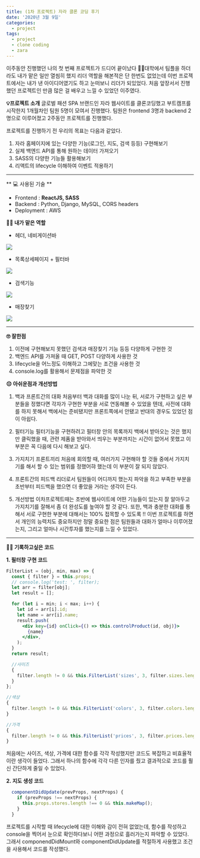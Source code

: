 ```yaml
---
title: (1차 프로젝트) 자라 클론 코딩 후기
date: '2020년 3월 9일'
categories:
  - project
tags:
  - project
  - clone coding
  - zara
---
```


이주동안 진행했던 나의 첫 번째 프로젝트가 드디어 끝이났다 🥳🥳대학에서 팀플을 하더라도 내가 맡은 일만 열씸히 했지 리더 역할을 해본적은 단 한번도 없었는데 이번 프로젝트에서는 내가 낸 아이디어였기도 하고 눈떠보니 리더가 되있었다. 처음 앞장서서 진행했던 프로젝트인 만큼 많은 걸 배우고 느낄 수 있었던 이주였다.

**💡프로젝트 소개**
글로벌 패션 SPA 브랜드인 자라 웹사이트를 클론코딩했고 부트캠프를 시작한지 1개월차인 팀원 5명이 모여서 진행했다. 팀원은 frontend 3명과 backend 2명으로 이루어졌고 2주동안 프로젝트를 진행했다.

프로젝트를 진행하기 전 우리의 목표는 다음과 같았다.

1. 자라 홈페이지에 있는 다양한 기능(로그인, 지도, 검색 등등) 구현해보기
2. 실제 백엔드 API를 통해 원하는 데이터 가져오기
3. SASS의 다양한 기능들 활용해보기
4. 리액트의 lifecycle 이해하여 이벤트 적용하기

---

** 💻 사용된 기술 **

- Frontend : **ReactJS, SASS**
- Backend : Python, Django, MySQL, CORS headers
- Deployment : AWS

**💪🏻 내가 맡은 역할**

- 헤더, 네비게이션바

![](https://images.velog.io/images/ppl8709/post/cf5fb74e-e74a-4e60-9c57-acffba474f60/image.png)

- 목록상세페이지 + 필터바

![](https://images.velog.io/images/ppl8709/post/61124059-71e3-4dd5-a82a-28eb3703105a/image.png)

- 검색기능

![](https://images.velog.io/images/ppl8709/post/6661f6d3-3dc8-49e5-837a-42c3c7639f19/image.png)

- 매장찾기

![](https://images.velog.io/images/ppl8709/post/996505a9-d1b2-4998-91a5-26d0eae7fdb1/image.png)

---

**🙄 잘한점**

1. 이전에 구현해보지 못했던 검색과 매장찾기 기능 등등 다양하게 구현한 것
2. 백엔드 API를 가져올 때 GET, POST 다양하게 사용한 것
3. lifecycle을 어느정도 이해하고 그에맞는 조건을 사용한 것
4. console.log를 활용해서 문제점을 파악한 것

**😔 아쉬운점과 개선방법**

1. 백과 프론트간의 대화
   처음부터 백과 대화를 많이 나눈 뒤, 서로가 구현하고 싶은 부분들을 정했다면 각자가 구현한 부분을 서로 연동해볼 수 있었을 텐데, 사전에 대화를 하지 못해서 백에서는 준비됐지만 프론트쪽에서 안됐고 반대의 경우도 있었던 점이 아쉽다.

2. 필터기능
   필터기능을 구현하려고 필터창 안의 목록까지 백에서 받아오는 것은 했지만 클릭했을 때, 관련 제품을 받아와서 띄우는 부분까지는 시간이 없어서 못했고 이 부분은 꼭 다음에 다시 해보고 싶다.
3. 가지치기
   프론트끼리 처음에 회의할 때, 여러가지 구현해야 할 것들 중에서 가지치기를 해서 할 수 있는 범위를 정했어햐 했는데 이 부분이 잘 되지 않았다.

4. 프론트간의 피드백
   리더로서 팀원들이 어디까지 했는지 파악을 하고 부족한 부분을 초반부터 피드백을 했으면 더 좋았을 거라는 생각이 든다.

5. 개선방법
   이차프로젝트때는 초반에 웹사이트에 어떤 기능들이 있는지 잘 알아두고 가지치기를 잘해서 좀 더 완성도를 높여야 할 것 같다. 또한, 백과 충분한 대화를 통해서 서로 구현한 부분에 대해서는 100% 접목할 수 있도록 !! 이번 프로젝트를 하면서 개인의 능력치도 중요하지만 정말 중요한 점은 팀원들과 대화가 얼마나 이루어졌는지, 그리고 얼마나 시간투자를 했는지를 느낄 수 있었다.

---

**✍🏻 기록하고싶은 코드**

**1. 필터창 구현 코드**

```jsx
FilterList = (obj, min, max) => {
  const { filter } = this.props;
  // console.log('test: ', filter);
  let arr = filter[obj];
  let result = [];

  for (let i = min; i < max; i++) {
    let id = arr[i].id;
    let name = arr[i].name;
    result.push(
      <div key={id} onClick={() => this.controlProduct(id, obj)}>
        {name}
      </div>,
    );
  }
  return result;

  //사이즈
  {
    filter.length != 0 && this.FilterList('sizes', 3, filter.sizes.length);
  }
};

//색상
{
  filter.length != 0 && this.FilterList('colors', 3, filter.colors.length);
}

//가격
{
  filter.length != 0 && this.FilterList('prices', 3, filter.prices.length);
}
```

처음에는 사이즈, 색상, 가격에 대한 함수를 각각 작성했지만 코드도 복잡하고 비효율적이란 생각이 들었다. 그래서 하나의 함수에 각각 다른 인자를 줬고 결과적으로 코드를 훨신 간단하게 줄일 수 있었다.

**2. 지도 생성 코드**

```jsx
  componentDidUpdate(prevProps, nextProps) {
    if (prevProps !== nextProps) {
      this.props.stores.length !== 0 && this.makeMap();
    }
  }
```

프로젝트를 시작할 때 lifecycle에 대한 이해와 감이 전혀 없었는데, 함수를 작성하고 console을 찍어서 눈으로 확인하다보니 어떤 과정으로 흘러가는지 파악할 수 있었다. 그래서 componendDidMount와 componentDidUpdate를 적절하게 사용했고 조건을 사용해서 코드를 작성했다.
